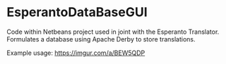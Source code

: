 # EsperantoDataBaseGUI

Code within Netbeans project used in joint with the Esperanto Translator.
Formulates a database using Apache Derby to store translations.

Example usage: https://imgur.com/a/BEW5QDP
